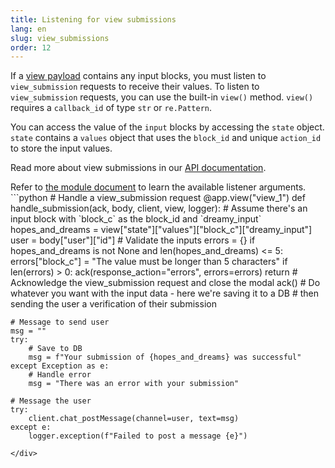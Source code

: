 ```yaml
---
title: Listening for view submissions
lang: en
slug: view_submissions
order: 12
---
```


<div class="section-content">

If a <a href="https://api.slack.com/reference/block-kit/views">view payload</a> contains any input blocks, you must listen to `view_submission` requests to receive their values. To listen to `view_submission` requests, you can use the built-in `view()` method. `view()` requires a `callback_id` of type `str` or `re.Pattern`.

You can access the value of the `input` blocks by accessing the `state` object. `state` contains a `values` object that uses the `block_id` and unique `action_id` to store the input values.

Read more about view submissions in our <a href="https://api.slack.com/surfaces/modals/using#interactions">API documentation</a>.

</div>

<div>
<span class="annotation">Refer to <a href="https://slack.dev/bolt-python/api-docs/slack_bolt/kwargs_injection/args.html" target="_blank">the module document</a> to learn the available listener arguments.</span>
```python
# Handle a view_submission request
@app.view("view_1")
def handle_submission(ack, body, client, view, logger):
    # Assume there's an input block with `block_c` as the block_id and `dreamy_input`
    hopes_and_dreams = view["state"]["values"]["block_c"]["dreamy_input"]
    user = body["user"]["id"]
    # Validate the inputs
    errors = {}
    if hopes_and_dreams is not None and len(hopes_and_dreams) <= 5:
        errors["block_c"] = "The value must be longer than 5 characters"
    if len(errors) > 0:
        ack(response_action="errors", errors=errors)
        return
    # Acknowledge the view_submission request and close the modal
    ack()
    # Do whatever you want with the input data - here we're saving it to a DB
    # then sending the user a verification of their submission

    # Message to send user
    msg = ""
    try:
        # Save to DB
        msg = f"Your submission of {hopes_and_dreams} was successful"
    except Exception as e:
        # Handle error
        msg = "There was an error with your submission"

    # Message the user
    try:
        client.chat_postMessage(channel=user, text=msg)
    except e:
        logger.exception(f"Failed to post a message {e}")
```
</div>